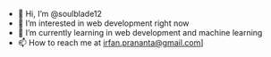 - 👋 Hi, I’m @soulblade12
- 👀 I’m interested in web development right now
- 🌱 I’m currently learning in web development and machine learning
- 📫 How to reach me at irfan.prananta@gmail.com]


